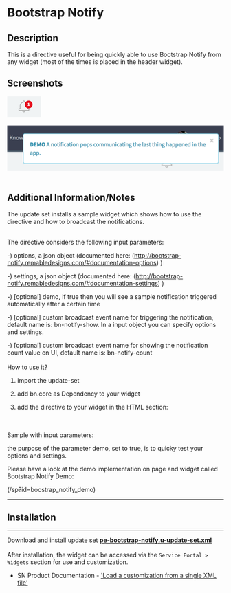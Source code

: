# Bootstrap Notify

## Description

This is a directive useful for being quickly able to use Bootstrap Notify from any widget (most of the times is placed in the header widget).

## Screenshots
![alt text](../../images/pe-bootstrap-notify-01.png "Notifications indicator count") <br/><br/>
![alt text](../../images/pe-bootstrap-notify-02.png "Notification with animation") <br/><br/>

## Additional Information/Notes
The update set installs a sample widget which shows how to use the directive and how to broadcast the notifications.<br/><br/>

The directive considers the following input parameters:

-) options, a json object (documented here: (http://bootstrap-notify.remabledesigns.com/#documentation-options) )

-) settings, a json object (documented here: (http://bootstrap-notify.remabledesigns.com/#documentation-settings) )

-) [optional] demo, if true then you will see a sample notification triggered automatically after a certain time

-) [optional] custom broadcast event name for triggering the notification, default name is: bn-notify-show. In a input object you can specify options and settings.

-) [optional] custom broadcast event name for showing the notification count value on UI, default name is: bn-notify-count
<br/><br/>
How to use it?

1) import the update-set

2) add bn.core as Dependency to your widget

3) add the directive to your widget in the HTML section:

<bn-notify demo=true></bn-notify>
<br/><br/>
Sample with input parameters:

<bn-notify options={...} settings={...}></bn-notify>

the purpose of the parameter demo, set to true, is to quicky test your options and settings.

Please have a look at the demo implementation on page and widget called Bootstrap Notify Demo:

(/sp?id=boostrap_notify_demo)

---
## Installation
---
Download and install update set **[pe-bootstrap-notify.u-update-set.xml](https://github.com/platform-experience/serviceportal-widget-library/blob/master/notifications/pe-bootstrap-notify/pe-bootstrap-notify.u-update-set.xml)** <br/><br/>
After installation, the widget can be accessed via the `Service Portal > Widgets` section for use and customization.<br/>
* SN Product Documentation - ['Load a customization from a single XML file'](https://docs.servicenow.com/bundle/jakarta-application-development/page/build/system-update-sets/task/t_SaveAnUpdateSetAsAnXMLFile.html)
